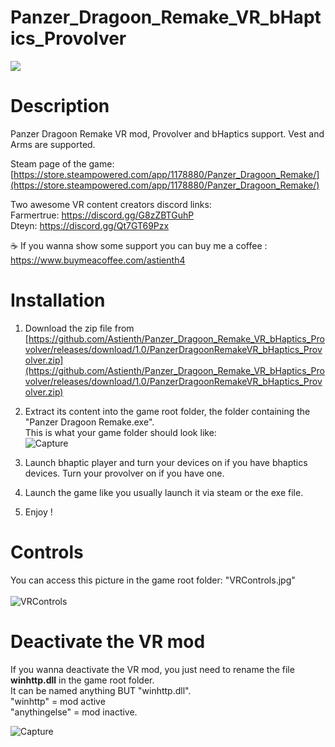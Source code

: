 # Panzer_Dragoon_Remake_VR_bHaptics_Provolver

<img src="https://shared.akamai.steamstatic.com/store_item_assets/steam/apps/1178880/capsule_616x353.jpg">

# Description

Panzer Dragoon Remake VR mod, Provolver and bHaptics support. Vest and Arms are supported.</br>

Steam page of the game: [https://store.steampowered.com/app/1178880/Panzer_Dragoon_Remake/](https://store.steampowered.com/app/1178880/Panzer_Dragoon_Remake/)

Two awesome VR content creators discord links: </br>
Farmertrue: https://discord.gg/G8zZBTGuhP </br>
Dteyn: https://discord.gg/Qt7GT69Pzx </br>

☕ If you wanna show some support you can buy me a coffee : https://www.buymeacoffee.com/astienth4 </br>

# <b>Installation</b></br>

1) Download the zip file from [https://github.com/Astienth/Panzer_Dragoon_Remake_VR_bHaptics_Provolver/releases/download/1.0/PanzerDragoonRemakeVR_bHaptics_Provolver.zip](https://github.com/Astienth/Panzer_Dragoon_Remake_VR_bHaptics_Provolver/releases/download/1.0/PanzerDragoonRemakeVR_bHaptics_Provolver.zip)</br>
2) Extract its content into the game root folder, the folder containing the "Panzer Dragoon Remake.exe".</br>
This is what your game folder should look like: </br>
![Capture](https://github.com/user-attachments/assets/5713dce2-c75e-4606-a9a5-8e7c8fd54e06)

3) Launch bhaptic player and turn your devices on if you have bhaptics devices. Turn your provolver on if you have one.</br>
4) Launch the game like you usually launch it via steam or the exe file.
5) Enjoy !

# <b>Controls</b></br>
You can access this picture in the game root folder: "VRControls.jpg"</br></br>
![VRControls](https://github.com/user-attachments/assets/aefde64b-30a0-4100-b8e2-4674bd253e91)
</br>

# <b>Deactivate the VR mod</b></br>
If you wanna deactivate the VR mod, you just need to rename the file <b>winhttp.dll</b> in the game root folder.</br>
It can be named anything BUT "winhttp.dll".</br>
"winhttp" = mod active </br>
"anythingelse" = mod inactive. </br>

![Capture](https://github.com/user-attachments/assets/6a4d9212-978d-4ed6-8d7b-0ef88e4ec67f)

